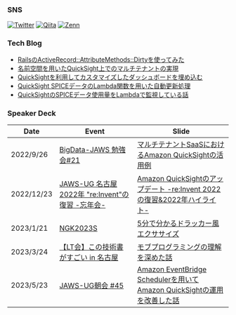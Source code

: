 ### SNS
[![Twitter](https://img.shields.io/badge/Twitter-00acee.svg?style=for-the-badge&logo=twitter&logoColor=white)](https://twitter.com/shogo__452)
[![Qiita](https://img.shields.io/badge/Qiita-55C500.svg?style=for-the-badge&logo=qiita&logoColor=white)](https://qiita.com/shogo452)
[![Zenn](https://img.shields.io/badge/Zenn-3EA8FF.svg?style=for-the-badge&logo=zenn&logoColor=white)](https://zenn.dev/shogo452)


### Tech Blog
  
* [RailsのActiveRecord::AttributeMethods::Dirtyを使ってみた](https://tech.stmn.co.jp/entry/2021/04/22/100133)
* [名前空間を用いたQuickSight上でのマルチテナントの実現](https://tech.stmn.co.jp/entry/2022/04/18/135545)
* [QuickSightを利用してカスタマイズしたダッシュボードを埋め込む](https://tech.stmn.co.jp/entry/2022/08/03/122204)
* [QuickSight SPICEデータのLambda関数を用いた自動更新処理](https://tech.stmn.co.jp/entry/2022/08/05/091212)
* [QuickSightのSPICEデータ使用量をLambdaで監視している話](https://tech.stmn.co.jp/entry/2022/08/08/090850)

### Speaker Deck
|  Date  |  Event  | Slide |
| ---- | ---- |---- |
|  2022/9/26  | [BigData-JAWS 勉強会#21](https://jawsug-bigdata.connpass.com/event/257903/) |  [マルチテナントSaaSにおけるAmazon QuickSightの活用例](https://speakerdeck.com/shogo452/marutitenantosaasniokeruamazon-quicksightnohuo-yong-li)  |
|  2022/12/23  | [JAWS-UG 名古屋 2022年 "re:Invent"の復習 -忘年会-](https://jawsug-nagoya.doorkeeper.jp/events/146962) |  [Amazon QuickSightのアップデート -re:Invent 2022の復習&2022年ハイライト-](https://speakerdeck.com/shogo452/amazon-quicksightnoatupudeto-re-invent-2022nofu-xi-and-2022nian-hairaito)  |
|  2023/1/21  | [NGK2023S](https://ngk2022s.connpass.com/event/265837/) |  [5分で分かるドラッカー風エクササイズ](https://speakerdeck.com/shogo452/5fen-defen-karudoratukafeng-ekusasaizu)  |
|  2023/3/24  | [【LT会】この技術書がすごい in 名古屋](https://nagoya-it.connpass.com/event/274872/) |  [モブプログラミングの理解を深めた話](https://speakerdeck.com/shogo452/mobupuroguramingunoli-jie-woshen-metahua)  |
|  2023/5/23  | [JAWS-UG朝会 #45](https://jawsug-asa.connpass.com/event/274687/) |  [Amazon EventBridge Schedulerを用いて Amazon QuickSightの運用を改善した話](https://speakerdeck.com/shogo452/amazon-eventbridge-schedulerwoyong-ite-amazon-quicksightnoyun-yong-wogai-shan-sitahua)  |
